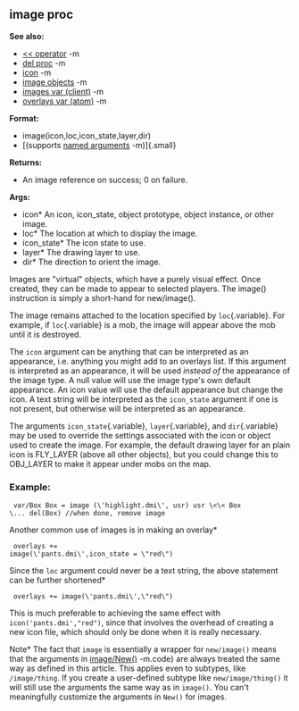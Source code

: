 ## image proc
**See also:**
*   [\<\< operator](/ref/operator/%3c%3c.md) -m
*   [del proc](/ref/proc/del.md) -m
*   [icon](/ref/icon.md) -m
*   [image objects](/ref/image.md) -m
*   [images var (client)](/ref/client/var/images.md) -m
*   [overlays var (atom)](/ref/atom/var/overlays.md) -m
<!-- -->
**Format:**
*   image(icon,loc,icon_state,layer,dir)
*   [(supports [named arguments](/ref/proc/arguments/named.md) -m)]{.small}
<!-- -->
**Returns:**
*   An image reference on success; 0 on failure.
<!-- -->
**Args:**
*   icon* An icon, icon_state, object prototype, object instance, or
    other image.
*   loc* The location at which to display the image.
*   icon_state* The icon state to use.
*   layer* The drawing layer to use.
*   dir* The direction to orient the image.


Images are \"virtual\" objects, which have a purely visual
effect. Once created, they can be made to appear to selected players.
The image() instruction is simply a short-hand for new/image().


The image remains attached to the location specified by
`loc`{.variable}. For example, if `loc`{.variable} is a mob, the image
will appear above the mob until it is destroyed. 

The `icon`
argument can be anything that can be interpreted as an appearance, i.e.
anything you might add to an overlays list. If this argument is
interpreted as an appearance, it will be used *instead of* the
appearance of the image type. A null value will use the image type\'s
own default appearance. An icon value will use the default appearance
but change the icon. A text string will be interpreted as the
`icon_state` argument if one is not present, but otherwise will be
interpreted as an appearance. 

The arguments
`icon_state`{.variable}, `layer`{.variable}, and `dir`{.variable} may be
used to override the settings associated with the icon or object used to
create the image. For example, the default drawing layer for an plain
icon is FLY_LAYER (above all other objects), but you could change this
to OBJ_LAYER to make it appear under mobs on the map.
### Example:

```
 var/Box Box = image (\'highlight.dmi\', usr) usr \<\< Box
\... del(Box) //when done, remove image 
```
 

Another
common use of images is in making an overlay* 
```
 overlays +=
image(\'pants.dmi\',icon_state = \"red\") 
```
 

Since the
`loc` argument could never be a text string, the above statement can be
further shortened* 
```
 overlays += image(\'pants.dmi\',\"red\")

```
 

This is much preferable to achieving the same effect
with `icon('pants.dmi',"red")`, since that involves the overhead of
creating a new icon file, which should only be done when it is really
necessary. 

Note* The fact that `image` is essentially a wrapper
for `new/image()` means that the arguments in
[image/New()](/ref/datum/proc/New.md) -m.code} are always treated the same way
as defined in this article. This applies even to subtypes, like
`/image/thing`. If you create a user-defined subtype like
`new/image/thing()` it will still use the arguments the same way as in
`image()`. You can\'t meaningfully customize the arguments in `New()`
for images.